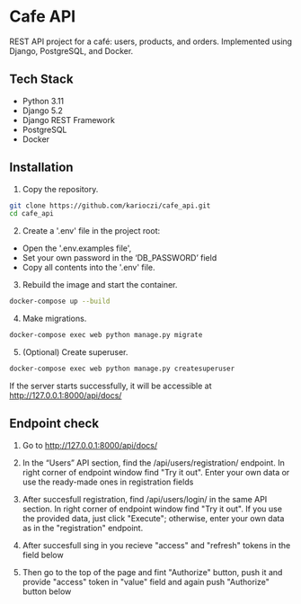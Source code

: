 # Cafe API

REST API project for a café: users, products, and orders. Implemented using Django, PostgreSQL, and Docker.

## Tech Stack

- Python 3.11  
- Django 5.2  
- Django REST Framework  
- PostgreSQL  
- Docker  


## Installation

1. Copy the repository. 
```bash
git clone https://github.com/karioczi/cafe_api.git
cd cafe_api
```
2. Create a '.env' file in the project root:
- Open the '.env.examples file', 
- Set your own password in the ‘DB_PASSWORD’ field 
- Copy all contents into the '.env' file.

3. Rebuild the image and start the container.
```bash
docker-compose up --build
```
4. Make migrations.
```bash
docker-compose exec web python manage.py migrate
```
5. (Optional) Create superuser.
```bash
docker-compose exec web python manage.py createsuperuser
```
If the server starts successfully, it will be accessible at http://127.0.0.1:8000/api/docs/

## Endpoint check

1. Go to http://127.0.0.1:8000/api/docs/

2. In the “Users” API section, find the /api/users/registration/ endpoint. In right corner of endpoint window find "Try it out". 
   Enter your own data or use the ready-made ones in registration fields

3. After succesfull registration, find /api/users/login/ in the same API section. In right corner of endpoint window find "Try it out". If you use the provided data, just click "Execute"; otherwise, enter your own data as in the "registration" endpoint.

4. After succesfull sing in you recieve "access" and "refresh" tokens in the field below
5. Then go to the top of the page and fint "Authorize" button, push it and provide "access" token in "value" field and again push "Authorize" button below


 
